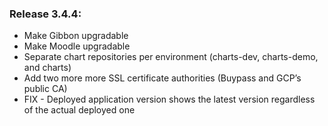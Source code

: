### Release 3.4.4:

- Make Gibbon upgradable
- Make Moodle upgradable
- Separate chart repositories per environment (charts-dev, charts-demo, and charts)
- Add two more more SSL certificate authorities (Buypass and GCP’s public CA)
- FIX - Deployed application version shows the latest version regardless of the actual deployed one
